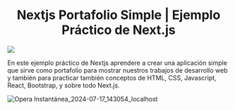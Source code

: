 <h1 align="center">Nextjs Portafolio Simple | Ejemplo Práctico de Next.js</h1>

<img src="https://img.shields.io/badge/STATUS-FINALIZADO-green" display="inline" >

En este ejemplo práctico de Nextjs aprendere a crear una aplicación simple que sirve como portafolio para mostrar nuestros trabajos de desarrollo web y también para practicar también conceptos de HTML, CSS, Javascript, React, Bootstrap, y sobre todo Next.js.

![Opera Instantánea_2024-07-17_143054_localhost](https://github.com/user-attachments/assets/2d81f60d-3cbe-4aec-9a26-6c32feaef007)


